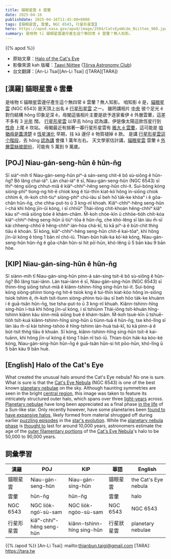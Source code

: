 ```yaml
---
title: 貓眼星雲 ê 雲暈
date: 2025-04-16
publishdate: 2025-04-16T11:45:00+0800
tags: [貓眼星雲, 雲暈, NGC 6543, 行星形星雲]
hero: https://apod.nasa.gov/apod/image/2504/CatsEyeWide_Niittee_960.jpg
summary: 是啥物 tī 貓眼星雲邊仔產生這个無四常 ê 雲暈？無人知影。
---
```


{{% apod %}}

- 原始文章：[Halo of the Cat's Eye](https://apod.nasa.gov/apod/ap250416.html)
- 影像來源 kah 版權：[Taavi Niittee](https://app.astrobin.com/u/Astronoomiaklubi#gallery) ([Tõrva Astronomy Club](https://www.facebook.com/torvaastronoomiaklubi))
- 台文翻譯：[An-Li Tsai][An-Li Tsai] ([TARA][TARA])

## [漢羅] 貓眼星雲 ê 雲暈
是啥物 tī 貓眼星雲邊仔產生這个無四常 ê 雲暈？無人知影。
咱知影 ê 是，[貓眼星雲][Cat's Eye Nebula] (NGC 6543) 是天頂上出名 ê [行星形星雲][planetary nebulae] 之一。
雖罔講相片 [中央][central region] 彼个足光 ê 對伨結構 hŏng 印象足深 ê，毋閣這張相片主要是欲予逐家看伊 ê 外層雲暈，這差不多有 3 [光年][light-years] 闊。
[行星形星雲][Planetary nebulae] 以早去 hŏng 認為講，伊是像太陽這款恆星行到 [性命][in the life] 上尾 ê 坎站。
毋閣最近有揣著一寡行星形星雲有 [脹大 ê 雲暈][found to have expansive halos]，這可能是 [咱猶毋是蓋清楚][puzzling episodes] ê [恆星演化][star's evolution] 早期，拄 kā 邊仔 ê 物質褪掉 ê 款。
是講 [行星形星雲這个階段][planetary nebula phase]，去 hŏng [認為講][thought to] 會擋 1 萬年左右。
天文學家估計講，[貓眼星雲][Cat's Eye Nebula] 雲暈 ê [外層雲絲彼部份][outer filamentary portions]，可能有 5 萬到 9 萬歲。

## [POJ] Niau-gán-seng-hûn ê hûn-n̄g
Sī siáⁿ-mih tī Niau-gán-seng-hûn piⁿ-á sán-seng chit-ê bô sù-siông ê hûn-n̄g? Bô lâng chai-iáⁿ.
Lán chai-iáⁿ ê sī, Niau-gán-seng-hûn (NGC 6543) sī thiⁿ-téng siōng chhut-miâ ê kiâⁿ-chhiⁿ-hêng seng-hûn chi-it.
Sui-bóng kóng siòng-phìⁿ tiong-ng hit-ê chiok kng ê tùi-thīn kiat-kò͘ hŏng ìn-siōng chiok chhim ê, m̄-koh chit-tiuⁿ siòng-phìⁿ chú-iàu sī beh hō͘ ta̍k-ke khòaⁿ i ê gōa-chân hûn-n̄g, che chha-put-to ū 3 kng-nî khoah.
Kiâⁿ-chhiⁿ-hêng seng-hûn í-chá khì hŏng jīn-ûi kóng, i sī chhiūⁿ Thài-iông chit-khoán hêng-chhiⁿ kiâⁿ kàu sìⁿ-miā siōng bóe ê khám-chām.
M̄-koh chòe-kīn ū chhōe-tio̍h chi̍t-kóa kiâⁿ-chhiⁿ-hêng seng-hûn ū tiùⁿ-tōa ê hûn-n̄g, che khó-lêng sī lán iáu m̄-sī kài chheng-chhó͘ ê hêng-chhiⁿ ián-hòa chá-kî, tú kā piⁿ-á ê bu̍t-chit thǹg tiāu ê khoán.
Sī kóng, kiâⁿ-chhiⁿ-hêng seng-hûn chit-ê kai-tōaⁿ, khì hŏng jīn-ûi kóng ē tòng 1 bān nî chó-iū.
Thian-bûn ha̍k-ka kó͘-kè kóng, Niau-gán-seng-hûn hûn-n̄g ê gōa-chân hûn-si hit pō͘-hūn, khó-lêng ū 5 bān kàu 9 bān hòe.

## [KIP] Niau-gán-sing-hûn ê hûn-n̄g
Sī siánn-mih tī Niau-gán-sing-hûn pinn-á sán-sing tsit-ê bô sù-siông ê hûn-n̄g? Bô lâng tsai-iánn.
Lán tsai-iánn ê sī, Niau-gán-sing-hûn (NGC 6543) sī thinn-tíng siōng tshut-miâ ê kiânn-tshinn-hîng sing-hûn tsi-it.
Sui-bóng kóng siòng-phìnn tiong-ng hit-ê tsiok kng ê tuì-thīn kiat-kòo hŏng ìn-siōng tsiok tshim ê, m̄-koh tsit-tiunn siòng-phìnn tsú-iàu sī beh hōo ta̍k-ke khuànn i ê guā-tsân hûn-n̄g, tse tsha-put-to ū 3 kng-nî khuah.
Kiânn-tshinn-hîng sing-hûn í-tsá khì hŏng jīn-uî kóng, i sī tshiūnn Thài-iông tsit-khuán hîng-tshinn kiânn kàu sìnn-miā siōng bué ê khám-tsām.
M̄-koh tsuè-kīn ū tshuē-tio̍h tsi̍t-kuá kiânn-tshinn-hîng sing-hûn ū tiùnn-tuā ê hûn-n̄g, tse khó-lîng sī lán iáu m̄-sī kài tshing-tshóo ê hîng-tshinn ián-huà tsá-kî, tú kā pinn-á ê bu̍t-tsit thǹg tiāu ê khuán.
Sī kóng, kiânn-tshinn-hîng sing-hûn tsit-ê kai-tuānn, khì hŏng jīn-uî kóng ē tòng 1 bān nî tsó-iū.
Thian-bûn ha̍k-ka kóo-kè kóng, Niau-gán-sing-hûn hûn-n̄g ê guā-tsân hûn-si hit pōo-hūn, khó-lîng ū 5 bān kàu 9 bān huè.

## [English] Halo of the Cat's Eye
What created the unusual halo around the Cat's Eye nebula?
No one is sure.
What is sure is that the [Cat's Eye Nebula][Cat's Eye Nebula] (NGC 6543) is one of the best known [planetary nebulae][planetary nebulae] on the sky.
Although haunting symmetries are seen in the bright [central region][central region], this image was taken to feature its intricately structured outer halo, which spans over three [light-years][light-years] across.
[Planetary nebulae][Planetary nebulae] have long been appreciated as a final phase [in the life][in the life] of a Sun-like star.
Only recently however, have some planetaries been [found to have expansive halos][found to have expansive halos], likely formed from material shrugged off during earlier [puzzling episodes][puzzling episodes] in the [star's evolution][star's evolution].
While the [planetary nebula phase][planetary nebula phase] is [thought to][thought to] last for around 10,000 years, astronomers estimate the age of the [outer filamentary portions][outer filamentary portions] of the [Cat's Eye Nebula][Cat's Eye Nebula]'s halo to be 50,000 to 90,000 years.

## 詞彙學習
|漢羅|POJ|KIP|華語|English|
|-|-|-|-|-|
| 貓眼星雲 | Niau-gán-seng-hûn | Niau-gán-sing-hûn | 貓眼星雲 | the Cat's Eye nebula |
| 雲暈 | hûn-n̄g | hûn-n̄g | 雲暈 | halo |
| NGC 6543 | NGC lio̍k-ngó͘-sù-sam | NGC lio̍k-ngóo-sù-sam | NGC 6543 | NGC 6543 |
| 行星形星雲 | kiâⁿ-chhiⁿ-hêng seng-hûn | kiânn-tshinn-hîng sing-hûn | 行星狀星雲 | planetary nebulae |

{{% /apod %}}
[An-Li Tsai]: mailto:thianbun.taigi@gmail.com
[TARA]: https://tara.tw

[copyright]: https://apod.nasa.gov/apod/fap/lib/about_apod.html#srapply
[License3]: https://creativecommons.org/licenses/by-nc-nd/3.0/
[License2]:https://creativecommons.org/licenses/by-nc-nd/2.0/

[Cat's Eye Nebula]:https://apod.nasa.gov/apod/ap220710.html
[planetary nebulae]:https://en.wikipedia.org/wiki/Planetary_nebula
[central region]:https://apod.nasa.gov/apod/ap211107.html
[light-years]:https://chandra.harvard.edu/photo/cosmic_distance.html
[Planetary nebulae]:https://youtu.be/Mj06h8BeeOA
[in the life]:http://imagine.gsfc.nasa.gov/docs/teachers/lifecycles/stars.html
[found to have expansive halos]:https://apod.nasa.gov/apod/ap140522.html
[puzzling episodes]:https://www.aanda.org/articles/aa/full_html/2018/12/aa33981-18/aa33981-18.html
[star's evolution]:https://science.nasa.gov/astrophysics/focus-areas/how-do-stars-form-and-evolve
[planetary nebula phase]:https://astronomy.swin.edu.au/cosmos/p/Planetary+Nebulae
[thought to]:https://cdn.pixabay.com/photo/2019/09/04/08/24/cat-4451003_1280.jpg
[outer filamentary portions]:https://youtu.be/tw0VJ1K93PM
[Cat's Eye Nebula]:https://en.wikipedia.org/wiki/Cat%27s_Eye_Nebula
